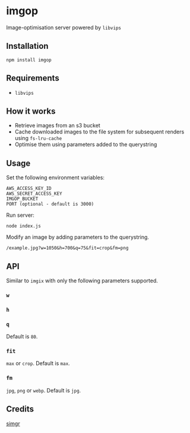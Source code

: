 # imgop

Image-optimisation server powered by `libvips`

## Installation

```
npm install imgop
```

## Requirements

- `libvips`

## How it works

- Retrieve images from an s3 bucket
- Cache downloaded images to the file system for subsequent renders using `fs-lru-cache`
- Optimise them using parameters added to the querystring

## Usage

  Set the following environment variables:

  ```
  AWS_ACCESS_KEY_ID
  AWS_SECRET_ACCESS_KEY
  IMGOP_BUCKET
  PORT (optional - default is 3000)
  ```

  Run server:

  ```
  node index.js
  ```

  Modify an image by adding parameters to the querystring.

  ```
  /example.jpg?w=1050&h=700&q=75&fit=crop&fm=png
  ```

## API

Similar to `imgix` with only the following parameters supported.

### `w`

### `h`

### `q`

Default is `80`.

### `fit`

`max` or `crop`. Default is `max`.

### `fm`

`jpg`, `png` or `webp`. Default is `jpg`.

## Credits

[simgr](https://github.com/mgmtio/simgr)
